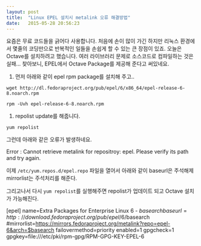```yaml
---
layout: post
title:  "Linux EPEL 설치시 metalink 오류 해결방법"
date:   2015-05-28 20:56:23
---
```



요즘은 무료 코드들을 긁어다 사용합니다. 처음에 손이 많이 가긴 하지만 리눅스 환경에서 몇줄의 코딩만으로 반복적인 일들을 손쉽게 할 수 있는 큰 장점이 있죠. 오늘은 Octave를 설치하려고 했습니다. 여러 라이브러리 문제로 소스코드로 컴파일하는 것은 실패... 찾아보니, EPEL에서 Octave Package를 제공해 준다고 써있네요. 

1. 먼저 아래와 같이 epel rpm package를 설치해 주고..
 
`wget http://dl.fedoraproject.org/pub/epel/6/x86_64/epel-release-6-8.noarch.rpm`

`rpm -Uvh epel-release-6-8.noarch.rpm`

1. repolist update를 해줍니다.

`yum repolist`


그런데 아래와 같은 오류가 발생하네요.

>   
Error : Cannot retrieve metalink for repositroy: epel. Please verify its path and try again.
 
 
이제 `/etc/yum.repos.d/epel.repo` 파일을 열어서 아래와 같이 baseurl은 주석해제 mirrorlist는 주석처리를 해준다.

그리고나서 다시 `yum repolist`를 실행해주면 repolist가 업데이트 되고 Octave 설치가 가능해진다.

 
[epel]
    name=Extra Packages for Enterprise Linux 6 - $basearch
    baseurl=http://download.fedoraproject.org/pub/epel/6/$basearch
    #mirrorlist=https://mirrors.fedoraproject.org/metalink?repo=epel-6&arch=$basearch
    failovermethod=priority
    enabled=1
    gpgcheck=1
    gpgkey=file:///etc/pki/rpm-gpg/RPM-GPG-KEY-EPEL-6

